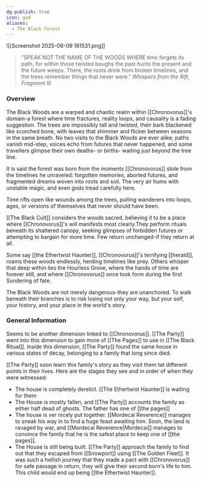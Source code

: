 ```yaml
---
dg-publish: true
icon: god
aliases:
  - The Black Forest
---
```

![[Screenshot 2025-06-09 181531.png]]

> "SPEAK NOT THE NAME OF THE WOODS WHERE time forgets its path, for within those twisted boughs the past hunts the present and the future weeps. There, the roots drink from broken timelines, and the trees remember things that never were." <cite> Whispers from the Rift, Fragment III </cite>

### Overview
The Black Woods are a warped and chaotic realm within [[Chronovorus]]'s domain-a forest where time fractures, reality loops, and causality is a fading suggestion. The trees are impossibly tall and twisted, their bark blackened like scorched bone, with leaves that shimmer and flicker between seasons in the same breath. No two visits to the Black Woods are ever alike; paths vanish mid-step, voices echo from futures that never happened, and some travellers glimpse their own deaths- or births- waiting just beyond the tree line.

It is said the forest was born from the moments [[Chronovorus]] stole from the timelines he unraveled: forgotten memories, aborted futures, and fragmented dreams woven into roots and soil. The very air hums with unstable magic, and even gods tread carefully here.

Time rifts open like wounds among the trees, pulling wanderers into loops, ages, or versions of themselves that never should have been.

[[The Black Cult]] considers the woods sacred, believing it to be a place where [[Chronovorus]]'s will manifests most clearly.They perform rituals beneath its shattered canopy, seeking glimpses of forbidden futures or attempting to bargain for more time. Few return unchanged-if they return at all.

Some say [[the Ethertwist Haunter]], [[Chronovorus]]'s terrifying [[herald]], roams these woods endlessly, herding timelines like prey. Others whisper that deep within lies the Hourless Grove, where the hands of time are forever still, and where [[Chronovorus]] once took form during the first Sundering of fate.

The Black Woods are not merely dangerous-they are unanchored. To walk beneath their branches is to risk losing not only your way, but your self, your history, and your place in the world's story.

### General Information 
Seems to be another dimension linked to [[Chronovorus]]. [[The Party]] went into this dimension to gain more of [[The Pages]] to use in [[The Black Ritual]]. Inside this dimension, [[The Party]] found the same house in various states of decay, belonging to a family that long since died. 

[[The Party]] soon learn this family's story as they visit them tat different points in their lives. Here are the stages they see and in order of when they were witnessed:
- The house is completely derelict. [[The Ethertwist Haunter]] is waiting for them 
- The House is mostly fallen, and [[The Party]] accounts the family as either half dead of ghosts. The father has one of [[the pages]]
- The house is ver nicely put together. [[Mordecai Reverence]] manages to sneak his way in to find a huge feast awaiting him. Soon, the land is ravaged by war, and [[Mordecai Reverence|Mordecai]] manages to convince the family that he is the safest place to keep one of [[the pages]]. 
- The House is still being built. [[The Party]] approach the family to find out that they escaped from [[Snowport]] using [[The Golden Fleet]]. It was such a hellish journey that they made a pact with [[Chronovorus]] for safe passage in return, they will give their second born's life to him. This child would end up being [[the Ethertwist Haunter]].